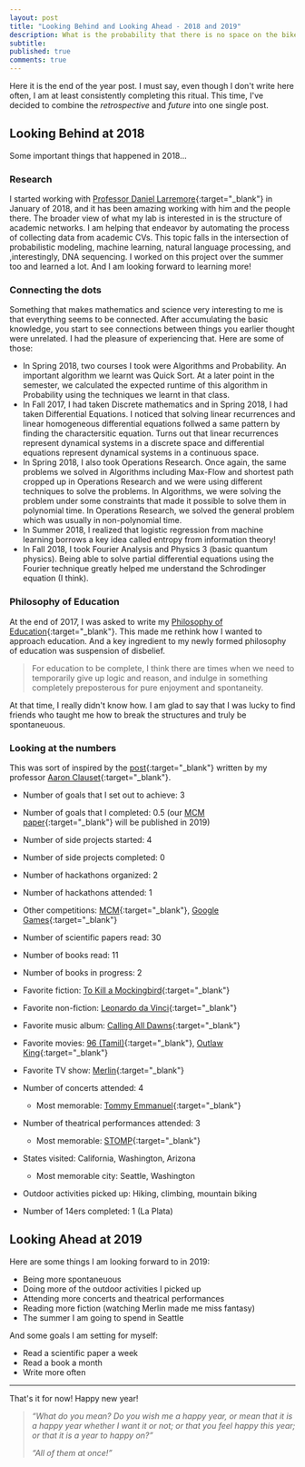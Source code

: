 ```yaml
---
layout: post
title: "Looking Behind and Looking Ahead - 2018 and 2019"
description: What is the probability that there is no space on the bike racks when you want to carry your bike on the bus?
subtitle: 
published: true
comments: true
---
```



Here it is the end of the year post. I must say, even though I don't write here often, I am at least consistently completing this ritual. This time, I've decided to combine the _retrospective_ and _future_ into one single post.

<!--excerpt_ends-->

## Looking Behind at 2018

Some important things that happened in 2018...

### Research

I started working with [Professor Daniel Larremore](http://danlarremore.com/){:target="_blank"} in January of 2018, and it has been amazing working with him and the people there. The broader view of what my lab is interested in is the structure of academic networks. I am helping that endeavor by automating the process of collecting data from academic CVs. This topic falls in the intersection of probabilistic modeling, machine learning, natural language processing, and ,interestingly, DNA sequencing. I worked on this project over the summer too and learned a lot. And I am looking forward to learning more!

### Connecting the dots

Something that makes mathematics and science very interesting to me is that everything seems to be connected. After accumulating the basic knowledge, you start to see connections between things you earlier thought were unrelated. I had the pleasure of experiencing that. Here are some of those:
- In Spring 2018, two courses I took were Algorithms and Probability. An important algorithm we learnt was Quick Sort. At a later point in the semester, we calculated the expected runtime of this algorithm in Probability using the techniques we learnt in that class.
- In Fall 2017, I had taken Discrete mathematics and in Spring 2018, I had taken Differential Equations. I noticed that solving linear recurrences and linear homogeneous differential equations follwed a same pattern by finding the charactersitic equation. Turns out that linear recurrences represent dynamical systems in a discrete space and differential equations represent dynamical systems in a continuous space.
- In Spring 2018, I also took Operations Research. Once again, the same problems we solved in Algorithms including Max-Flow and shortest path cropped up in Operations Research and we were using different techniques to solve the problems. In Algorithms, we were solving the problem under some constraints that made it possible to solve them in polynomial time. In Operations Research, we solved the general problem which was usually in non-polynomial time.
- In Summer 2018, I realized that logistic regression from machine learning borrows a key idea called entropy from information theory!
- In Fall 2018, I took Fourier Analysis and Physics 3 (basic quantum physics). Being able to solve partial differential equations using the Fourier technique greatly helped me understand the Schrodinger equation (I think).

### Philosophy of Education

At the end of 2017, I was asked to write my [Philosophy of Education](../../../../philosophy/){:target="_blank"}. This made me rethink how I wanted to approach education. And a key ingredient to my newly formed philosophy of education was suspension of disbelief.

> For education to be complete, I think there are times when we need to temporarily give up logic and reason, and indulge in something completely preposterous for pure enjoyment and spontaneity.

At that time, I really didn't know how. I am glad to say that I was lucky to find friends who taught me how to break the structures and truly be spontaneuous.

### Looking at the numbers

This was sort of inspired by the [post](https://aaronclauset.github.io/2018_YiR){:target="_blank"} written by my professor [Aaron Clauset](http://tuvalu.santafe.edu/~aaronc/){:target="_blank"}.

- Number of goals that I set out to achieve: 3
- Number of goals that I completed: 0.5 (our [MCM paper](/assets/pdf/cost-of-privacy.pdf){:target="_blank"} will be published in 2019)

- Number of side projects started: 4
- Number of side projects completed: 0

- Number of hackathons organized: 2
- Number of hackathons attended: 1
- Other competitions: [MCM](http://www.comap.com/undergraduate/contests/){:target="_blank"}, [Google Games](https://buildyourfuture.withgoogle.com/events/google-games/#!?detail-content-tabby_activeEl=about){:target="_blank"}

- Number of scientific papers read: 30

- Number of books read: 11
- Number of books in progress: 2
- Favorite fiction: [To Kill a Mockingbird](https://en.wikipedia.org/wiki/To_Kill_a_Mockingbird){:target="_blank"}
- Favorite non-fiction: [Leonardo da Vinci](https://www.amazon.com/Leonardo-Vinci-Walter-Isaacson/dp/1501139150){:target="_blank"}

- Favorite music album: [Calling All Dawns](https://en.wikipedia.org/wiki/Calling_All_Dawns){:target="_blank"}
- Favorite movies: [96 (Tamil)](https://en.wikipedia.org/wiki/96_(film)){:target="_blank"}, [Outlaw King](https://en.wikipedia.org/wiki/Outlaw_King){:target="_blank"}
- Favorite TV show: [Merlin](https://en.wikipedia.org/wiki/Merlin_(2008_TV_series)){:target="_blank"}

- Number of concerts attended: 4
	- Most memorable: [Tommy Emmanuel](https://calendar.colorado.edu/event/tommy_emmanuel#.XCpxrFxKhPY){:target="_blank"}
- Number of theatrical performances attended: 3
	- Most memorable: [STOMP](https://www.denvercenter.org/stomp-returns-to-denver-in-all-its-explosive-syncopated-glory/){:target="_blank"}

- States visited: California, Washington, Arizona
	- Most memorable city: Seattle, Washington

- Outdoor activities picked up: Hiking, climbing, mountain biking
- Number of 14ers completed: 1 (La Plata)

## Looking Ahead at 2019

Here are some things I am looking forward to in 2019:
- Being more spontaneuous
- Doing more of the outdoor activities I picked up
- Attending more concerts and theatrical performances
- Reading more fiction (watching Merlin made me miss fantasy)
- The summer I am going to spend in Seattle

And some goals I am setting for myself:
- Read a scientific paper a week
- Read a book a month
- Write more often

<hr>

That's it for now! Happy new year!

>*“What do you mean? Do you wish me a happy year, or mean that it is a happy year whether I want it or not; or that you feel happy this year; or that it is a year to happy on?”*
> 
>*“All of them at once!”*